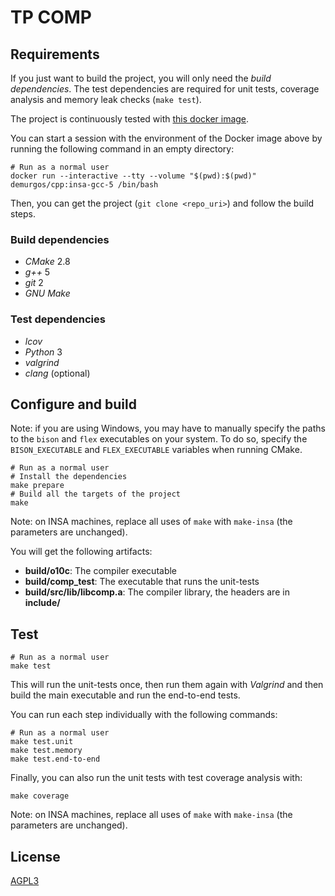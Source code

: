 # TP COMP

## Requirements

If you just want to build the project, you will only need the _build dependencies_.
The test dependencies are required for unit tests, coverage analysis and memory leak checks (`make test`).

The project is continuously tested with [this docker image](https://raw.githubusercontent.com/demurgos/docker-cpp/master/insa-gcc-5/Dockerfile).

You can start a session with the environment of the Docker image above by running
the following command in an empty directory:

```shell
# Run as a normal user
docker run --interactive --tty --volume "$(pwd):$(pwd)" demurgos/cpp:insa-gcc-5 /bin/bash
```

Then, you can get the project (`git clone <repo_uri>`) and follow the build steps.

### Build dependencies

- _CMake_ 2.8
- _g++_ 5
- _git_ 2
- _GNU Make_

### Test dependencies

- _lcov_
- _Python_ 3
- _valgrind_
- _clang_ (optional)

## Configure and build

Note: if you are using Windows, you may have to manually specify the paths to the `bison` and `flex` executables on your system.
To do so, specify the `BISON_EXECUTABLE` and `FLEX_EXECUTABLE` variables when running CMake.

```shell
# Run as a normal user
# Install the dependencies
make prepare
# Build all the targets of the project
make
```

Note: on INSA machines, replace all uses of `make` with `make-insa` (the parameters are unchanged).

You will get the following artifacts:

- **build/o10c**: The compiler executable
- **build/comp_test**: The executable that runs the unit-tests
- **build/src/lib/libcomp.a**: The compiler library, the headers are in **include/**

## Test

```shell
# Run as a normal user
make test
```

This will run the unit-tests once, then run them again with _Valgrind_ and then build
the main executable and run the end-to-end tests.

You can run each step individually with the following commands:

```shell
# Run as a normal user
make test.unit
make test.memory
make test.end-to-end
```

Finally, you can also run the unit tests with test coverage analysis with:

```shell
make coverage
```

Note: on INSA machines, replace all uses of `make` with `make-insa` (the parameters are unchanged).

## License

[AGPL3](./LICENSE.md)

